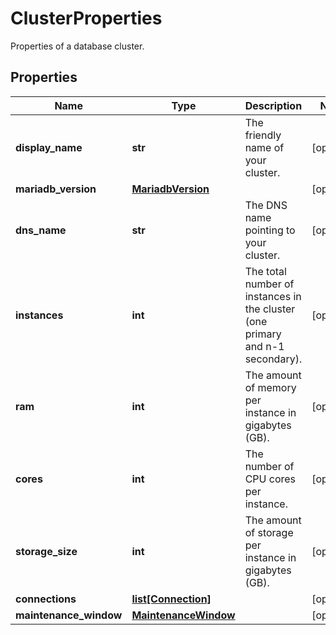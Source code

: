 # ClusterProperties

Properties of a database cluster.
## Properties
| Name | Type | Description | Notes |
| ------------ | ------------- | ------------- | ------------- |
| **display_name** | **str** | The friendly name of your cluster. | [optional]  |
| **mariadb_version** | [**MariadbVersion**](MariadbVersion.md) |  | [optional]  |
| **dns_name** | **str** | The DNS name pointing to your cluster. | [optional]  |
| **instances** | **int** | The total number of instances in the cluster (one primary and n-1 secondary).  | [optional]  |
| **ram** | **int** | The amount of memory per instance in gigabytes (GB). | [optional]  |
| **cores** | **int** | The number of CPU cores per instance. | [optional]  |
| **storage_size** | **int** | The amount of storage per instance in gigabytes (GB). | [optional]  |
| **connections** | [**list[Connection]**](Connection.md) |  | [optional]  |
| **maintenance_window** | [**MaintenanceWindow**](MaintenanceWindow.md) |  | [optional]  |


